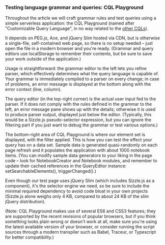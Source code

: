 ### Testing language grammar and queries: CQL Playground

Throughout the article we will craft grammar rules and test queries using a simple serverless application: the CQL Playground (named after "Customizable Query Language", in no way related to the [other CQLs](https://en.wikipedia.org/wiki/CQL)).

It depends on PEG.js, Ace, and jQuery Slim hosted via CDN, but is otherwise a single-file, self-contained web page, so there is no setup needed – just open the file in a modern browser and you're ready. (Grammar and query editors use localStorage to remember their contents, but be sure to save your work outside of the application.)

<p align="center>
<img src="cql-playground-guide.png" alt="CQL Playground UI" />
<!-- ![CQL Playground UI](cql-playground-guide.png "CQL Playground UI") -->
</p>

Usage is straightforward: the grammar editor to the left lets you refine parser, which effectively determines what the query language is capable of. Your grammar is immediately compiled to a parser on every change; in case of problems, an error message is displayed at the bottom along with the error context (line, column).

The query editor (in the top-right corner) is the actual user input fed to the parser. If it does not comply with the rules defined in the grammar to the left, an error message pane shows up with the details; otherwise it is used to produce parser output, displayed just below the editor. (Typically, this would be a Sizzle.js pseudo-selector expression, but you can ignore the filtering part if you just want to debug the grammar or test various options.)

The bottom-right area of CQL Playground is where our element set is displayed, with the filter applied. This is how you can test the effect your query has on a data set. Sample data is generated quasi-randomly on each page refresh and it populates the application with about 1000 notebook items. (You can modify sample data generators to your liking in the page code – look for NotebookCreator and Notebook modules, and remember to update their cached references in the QueryEditor instance: setSearchableElements(), triggerChanged().)

Even though our test page uses jQuery Slim (which includes Sizzle.js as a component), it's the selector engine we need, so be sure to include the minimal required dependency to avoid code bloat in your own projects (Sizzle.js alone weighs only 4 KB, compared to about 24 KB of the slim jQuery distribution).

(Note: CQL Playground makes use of several ES6 and CSS3 features; they are supported by the recent revisions of popular browsers, but if you think something looks plain wrong or doesn't work at all, make sure you're using the latest available version of your browser, or consider running the script sources through a modern transpiler such as Babel, Traceur, or Typescript for better compatibility.)
